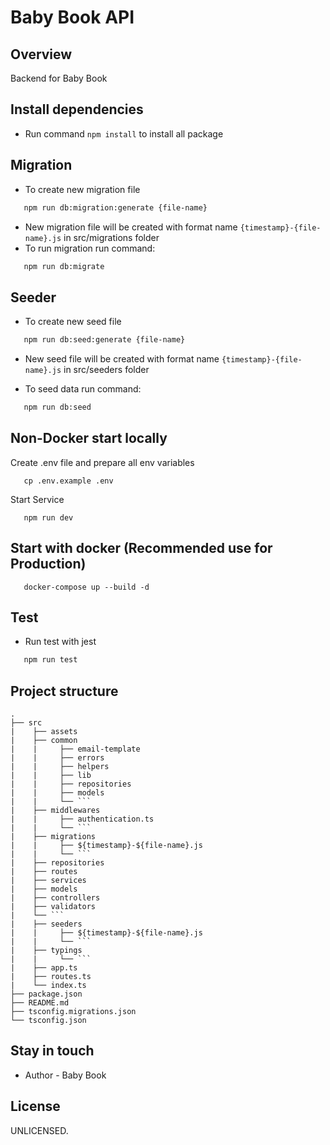 # Baby Book API

## Overview

Backend for Baby Book

## Install dependencies

- Run command `npm install` to install all package

## Migration

- To create new migration file

```bash
   npm run db:migration:generate {file-name}
```

- New migration file will be created with format name `{timestamp}-{file-name}.js` in src/migrations folder
- To run migration run command:

```bash
   npm run db:migrate
```

## Seeder

- To create new seed file

```bash
   npm run db:seed:generate {file-name}
```

- New seed file will be created with format name `{timestamp}-{file-name}.js` in src/seeders folder

- To seed data run command:

```bash
   npm run db:seed
```

## Non-Docker start locally

Create .env file and prepare all env variables

```
   cp .env.example .env
```

Start Service

```
   npm run dev
```

## Start with docker (Recommended use for Production)

```
   docker-compose up --build -d

```

## Test

- Run test with jest

```bash
   npm run test
```

## Project structure

````
.
├── src
|    ├── assets
|    ├── common
|    |     ├── email-template
|    |     ├── errors
|    |     ├── helpers
|    |     ├── lib
|    |     ├── repositories
|    |     ├── models
|    |     └── ```
|    ├── middlewares
|    |     ├── authentication.ts
|    |     └── ```
|    ├── migrations
|    |     ├── ${timestamp}-${file-name}.js
|    |     └── ```
|    ├── repositories
|    ├── routes
|    ├── services
|    ├── models
|    ├── controllers
|    ├── validators
|    └── ```
|    ├── seeders
|    |     ├── ${timestamp}-${file-name}.js
|    |     └── ```
|    ├── typings
|    |     └── ```
|    ├── app.ts
|    ├── routes.ts
|    └── index.ts
├── package.json
├── README.md
├── tsconfig.migrations.json
└── tsconfig.json
````

## Stay in touch

- Author - Baby Book

## License

UNLICENSED.
